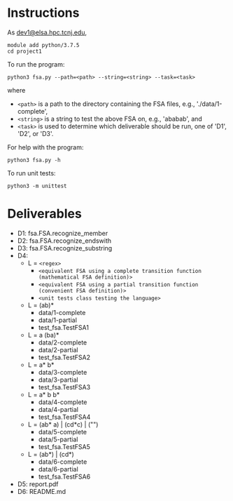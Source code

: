 # Instructions

As dev1@elsa.hpc.tcnj.edu,
```
module add python/3.7.5
cd project1
```

To run the program:
```
python3 fsa.py --path=<path> --string=<string> --task=<task>
```

where
- `<path>` is a path to the directory containing the FSA files, e.g., './data/1-complete',
- `<string>` is a string to test the above FSA on, e.g., 'ababab', and
- `<task>` is used to determine which deliverable should be run, one of 'D1', 'D2', or 'D3'.

For help with the program:
```
python3 fsa.py -h
```

To run unit tests:
```
python3 -m unittest
```

# Deliverables

- D1: fsa.FSA.recognize_member
- D2: fsa.FSA.recognize_endswith
- D3: fsa.FSA.recognize_substring
- D4:
	- L = `<regex>`
		- `<equivalent FSA using a complete transition function (mathematical FSA definition)>`
		- `<equivalent FSA using a partial transition function (convenient FSA definition)>`
		- `<unit tests class testing the language>`
	- L = (ab)*
		- data/1-complete
		- data/1-partial
		- test_fsa.TestFSA1
	- L = a (ba)*
		- data/2-complete
		- data/2-partial
		- test_fsa.TestFSA2
	- L = a* b*
		- data/3-complete
		- data/3-partial
		- test_fsa.TestFSA3
	- L = a* b b*
		- data/4-complete
		- data/4-partial
		- test_fsa.TestFSA4
	- L = (ab* a) | (cd*c) | ("")
		- data/5-complete
		- data/5-partial
		- test_fsa.TestFSA5
	- L = (ab*) | (cd*)
		- data/6-complete
		- data/6-partial
		- test_fsa.TestFSA6
- D5: report.pdf
- D6: README.md
